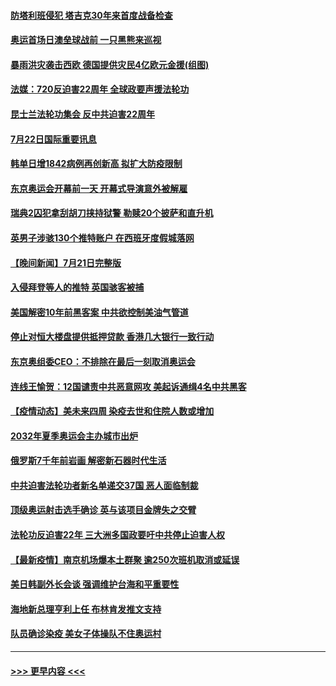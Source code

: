 #### [防塔利班侵犯 塔吉克30年来首度战备检查](../pages/prog202/a103171744.md?t=07222151) 
#### [奥运首场日澳垒球战前 一只黑熊来巡视](../pages/prog202/a103171703.md?t=07222151) 
#### [暴雨洪灾袭击西欧 德国提供灾民4亿欧元金援(组图)](../pages/prog202/a103171565.md?t=07222151) 
#### [法媒：720反迫害22周年 全球政要声援法轮功](../pages/prog202/a103171617.md?t=07222151) 
#### [昆士兰法轮功集会 反中共迫害22周年](../pages/prog202/a103171563.md?t=07222151) 
#### [7月22日国际重要讯息](../pages/prog202/a103171572.md?t=07222151) 
#### [韩单日增1842病例再创新高 拟扩大防疫限制](../pages/prog202/a103171519.md?t=07222151) 
#### [东京奥运会开幕前一天 开幕式导演意外被解雇](../pages/prog202/a103171531.md?t=07222151) 
#### [瑞典2囚犯拿刮胡刀挟持狱警 勒赎20个披萨和直升机](../pages/prog202/a103171444.md?t=07222151) 
#### [英男子涉骇130个推特账户 在西班牙度假城落网](../pages/prog202/a103171388.md?t=07222151) 
#### [【晚间新闻】7月21日完整版](../pages/prog202/a103171349.md?t=07222151) 
#### [入侵拜登等人的推特 英国骇客被捕](../pages/prog202/a103171155.md?t=07222151) 
#### [美国解密10年前黑客案 中共欲控制美油气管道](../pages/prog202/a103171226.md?t=07222151) 
#### [停止对恒大楼盘提供抵押贷款 香港几大银行一致行动](../pages/prog202/a103171217.md?t=07222151) 
#### [东京奥组委CEO：不排除在最后一刻取消奥运会](../pages/prog202/a103171134.md?t=07222151) 
#### [连线王愉贺：12国谴责中共恶意网攻 美起诉通缉4名中共黑客](../pages/prog202/a103170303.md?t=07222151) 
#### [【疫情动态】美未来四周 染疫去世和住院人数或增加](../pages/prog202/a103171196.md?t=07222151) 
#### [2032年夏季奥运会主办城市出炉](../pages/prog202/a103171188.md?t=07222151) 
#### [俄罗斯7千年前岩画 解密新石器时代生活](../pages/prog202/a103171181.md?t=07222151) 
#### [中共迫害法轮功者新名单递交37国 恶人面临制裁](../pages/prog202/a103171066.md?t=07222151) 
#### [顶级奥运射击选手确诊 英与该项目金牌失之交臂](../pages/prog202/a103170941.md?t=07222151) 
#### [法轮功反迫害22年 三大洲多国政要吁中共停止迫害人权](../pages/prog202/a103170917.md?t=07222151) 
#### [【最新疫情】南京机场爆本土群聚 逾250次班机取消或延误](../pages/prog202/a103170914.md?t=07222151) 
#### [美日韩副外长会谈 强调维护台海和平重要性](../pages/prog202/a103170886.md?t=07222151) 
#### [海地新总理亨利上任 布林肯发推文支持](../pages/prog202/a103170888.md?t=07222151) 
#### [队员确诊染疫 美女子体操队不住奥运村](../pages/prog202/a103170739.md?t=07222151) 

----
#### [ >>> 更早内容 <<< ](../indexes/prog202-earlier.md)
